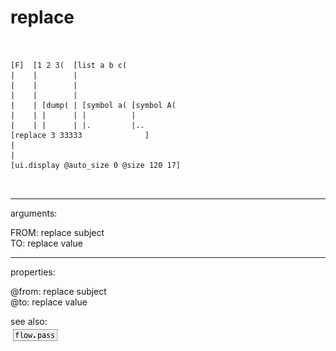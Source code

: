 # replace

```


[F]  [1 2 3(  [list a b c(
|    |        |
|    |        |
|    |        |
|    | [dump( | [symbol a( [symbol A(
|    | |      | |          |
|    | |      | |.         |..
[replace 3 33333              ]
|
|
[ui.display @auto_size 0 @size 120 17]

            
```
---
arguments:

FROM: replace subject<br>
TO: replace value<br>

---
properties:

@from: replace subject<br>
@to: replace value<br>

see also:<br>
![flow.pass](img/object_flow.pass.png)
